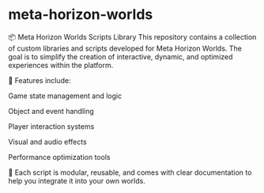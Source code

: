 # meta-horizon-worlds
📦 Meta Horizon Worlds Scripts Library
This repository contains a collection of custom libraries and scripts developed for Meta Horizon Worlds. The goal is to simplify the creation of interactive, dynamic, and optimized experiences within the platform.

🔧 Features include:

Game state management and logic

Object and event handling

Player interaction systems

Visual and audio effects

Performance optimization tools

🧩 Each script is modular, reusable, and comes with clear documentation to help you integrate it into your own worlds.
